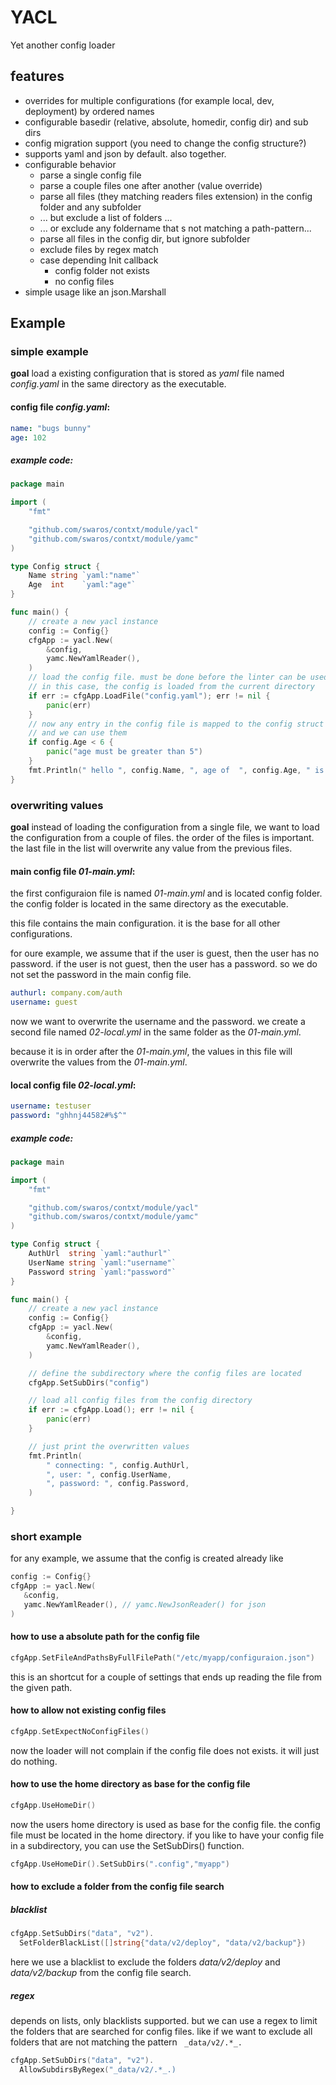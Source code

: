 # YACL

Yet another config loader

## features

- overrides for multiple configurations (for example local, dev, deployment) by ordered names
- configurable basedir (relative, absolute, homedir, config dir) and sub dirs
- config migration support (you need to change the config structure?)
- supports yaml and json by default. also together.
- configurable behavior
  - parse a single config file
  - parse a couple files one after another (value override)
  - parse all files (they matching readers files extension) in the config folder and any subfolder
  - ... but exclude a list of folders ...
  - ... or exclude any foldername that s not matching a path-pattern...
  - parse all files in the config dir, but ignore subfolder
  - exclude files by regex match
  - case depending Init callback
    - config folder not exists
    - no config files
- simple usage like an json.Marshall

## Example

### simple example
**goal** load a existing configuration that is stored as _yaml_ file named _config.yaml_ in the same directory as the executable.


#### config file _config.yaml_:
```yaml
name: "bugs bunny"
age: 102
```

##### example code:

```go
package main

import (
	"fmt"

	"github.com/swaros/contxt/module/yacl"
	"github.com/swaros/contxt/module/yamc"
)

type Config struct {
	Name string `yaml:"name"`
	Age  int    `yaml:"age"`
}

func main() {
	// create a new yacl instance
	config := Config{}
	cfgApp := yacl.New(
		&config,
		yamc.NewYamlReader(),
	)
	// load the config file. must be done before the linter can be used
	// in this case, the config is loaded from the current directory
	if err := cfgApp.LoadFile("config.yaml"); err != nil {
		panic(err)
	}
	// now any entry in the config file is mapped to the config struct
    // and we can use them
	if config.Age < 6 {
		panic("age must be greater than 5")
	}
	fmt.Println(" hello ", config.Name, ", age of  ", config.Age, " is correct?")
}
```
### overwriting values

**goal** instead of loading the configuration from a single file, we want to load the configuration from a couple of files. the order of the files is important. the last file in the list will overwrite any value from the previous files.

#### main config file _01-main.yml_:

the first configuraion file is named _01-main.yml_ and is located config folder. the config folder is located in the same directory as the executable.

this file contains the main configuration. it is the base for all other configurations.

for oure example, we assume that if the user is guest, then the user has no password. if the user is not guest, then the user has a password.
so we do not set the password in the main config file.

```yaml
authurl: company.com/auth
username: guest
```

now we want to overwrite the username and the password. we create a second file named _02-local.yml_ in the same folder as the _01-main.yml_.

because it is in order after the _01-main.yml_, the values in this file will overwrite the values from the _01-main.yml_.

#### local config file _02-local.yml_:

```yaml
username: testuser
password: "ghhnj44582#%$^"
```

##### example code:

```go
package main

import (
	"fmt"

	"github.com/swaros/contxt/module/yacl"
	"github.com/swaros/contxt/module/yamc"
)

type Config struct {
	AuthUrl  string `yaml:"authurl"`
	UserName string `yaml:"username"`
	Password string `yaml:"password"`
}

func main() {
	// create a new yacl instance
	config := Config{}
	cfgApp := yacl.New(
		&config,
		yamc.NewYamlReader(),
	)

	// define the subdirectory where the config files are located
	cfgApp.SetSubDirs("config")

	// load all config files from the config directory
	if err := cfgApp.Load(); err != nil {
		panic(err)
	}

	// just print the overwritten values
	fmt.Println(
		" connecting: ", config.AuthUrl,
		", user: ", config.UserName,
		", password: ", config.Password,
	)

}
```

### short example
 for any example, we assume that the config is created already like
````go
config := Config{}
cfgApp := yacl.New(
   &config,
   yamc.NewYamlReader(), // yamc.NewJsonReader() for json
)
````

#### how to use a absolute path for the config file

```go
cfgApp.SetFileAndPathsByFullFilePath("/etc/myapp/configuraion.json")
```

this is an shortcut for a couple of settings that ends up reading the file from the given path.

#### how to allow not existing config files

```go
cfgApp.SetExpectNoConfigFiles()
```
now the loader will not complain if the config file does not exists. it will just do nothing.

#### how to use the home directory as base for the config file

```go
cfgApp.UseHomeDir()
```
now the users home directory is used as base for the config file. the config file must be located in the home directory. if you like to have your config file in a subdirectory, you can use the SetSubDirs() function.

```go
cfgApp.UseHomeDir().SetSubDirs(".config","myapp")
```

#### how to exclude a folder from the config file search

##### blacklist
```go
cfgApp.SetSubDirs("data", "v2").
  SetFolderBlackList([]string{"data/v2/deploy", "data/v2/backup"})
```
here we use a blacklist to exclude the folders _data/v2/deploy_ and _data/v2/backup_ from the config file search.

##### regex

depends on lists, only blacklists supported. but we can use a regex to limit the folders that are searched for config files.
like if we want to exclude all folders that are not matching the pattern ` _data/v2/.*_.`

```go
cfgApp.SetSubDirs("data", "v2").
  AllowSubdirsByRegex("_data/v2/.*_.)
```






